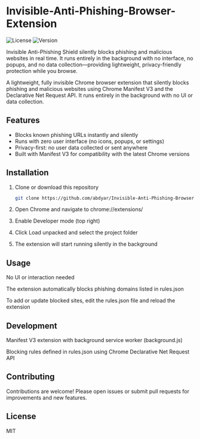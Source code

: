 # Invisible-Anti-Phishing-Browser-Extension

![License](https://img.shields.io/badge/license-MIT-green.svg)
![Version](https://img.shields.io/github/v/tag/abdyar/Invisible-Anti-Phishing-Browser-Extension)

Invisible Anti-Phishing Shield silently blocks phishing and malicious websites in real time. It runs entirely in the background with no interface, no popups, and no data collection—providing lightweight, privacy-friendly protection while you browse.

A lightweight, fully invisible Chrome browser extension that silently blocks phishing and malicious websites using Chrome Manifest V3 and the Declarative Net Request API. It runs entirely in the background with no UI or data collection.

## Features

- Blocks known phishing URLs instantly and silently  
- Runs with zero user interface (no icons, popups, or settings)  
- Privacy-first: no user data collected or sent anywhere  
- Built with Manifest V3 for compatibility with the latest Chrome versions

## Installation

1. Clone or download this repository  
   ```bash
   git clone https://github.com/abdyar/Invisible-Anti-Phishing-Browser-Extension.git
2. Open Chrome and navigate to chrome://extensions/

3. Enable Developer mode (top right)

4. Click Load unpacked and select the project folder

5. The extension will start running silently in the background

## Usage
No UI or interaction needed

The extension automatically blocks phishing domains listed in rules.json

To add or update blocked sites, edit the rules.json file and reload the extension

## Development
Manifest V3 extension with background service worker (background.js)

Blocking rules defined in rules.json using Chrome Declarative Net Request API

## Contributing
Contributions are welcome! Please open issues or submit pull requests for improvements and new features.

## License
MIT
